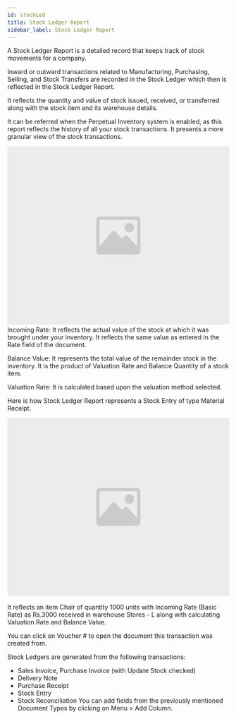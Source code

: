 ```yaml
---
id: stockLed
title: Stock Ledger Report
sidebar_label: Stock Ledger Report
---
```



A Stock Ledger Report is a detailed record that keeps track of stock movements for a company.

Inward or outward transactions related to Manufacturing, Purchasing, Selling, and Stock Transfers are recorded in the Stock Ledger which then is reflected in the Stock Ledger Report.

It reflects the quantity and value of stock issued, received, or transferred along with the stock item and its warehouse details.

It can be referred when the Perpetual Inventory system is enabled, as this report reflects the history of all your stock transactions. It presents a more granular view of the stock transactions.

![image](images/image.jpg)
Incoming Rate: It reflects the actual value of the stock at which it was brought under your inventory. It reflects the same value as entered in the Rate field of the document.

Balance Value: It represents the total value of the remainder stock in the inventory. It is the product of Valuation Rate and Balance Quantity of a stock item.

Valuation Rate: It is calculated based upon the valuation method selected.

Here is how Stock Ledger Report represents a Stock Entry of type Material Receipt.

![image](images/image.jpg)

It reflects an item Chair of quantity 1000 units with Incoming Rate (Basic Rate) as Rs.3000 received in warehouse Stores - L along with calculating Valuation Rate and Balance Value.

You can click on Voucher # to open the document this transaction was created from.

Stock Ledgers are generated from the following transactions:

- Sales Invoice, Purchase Invoice (with Update Stock checked)
- Delivery Note
- Purchase Receipt
- Stock Entry
- Stock Reconciliation
You can add fields from the previously mentioned Document Types by clicking on Menu > Add Column.
